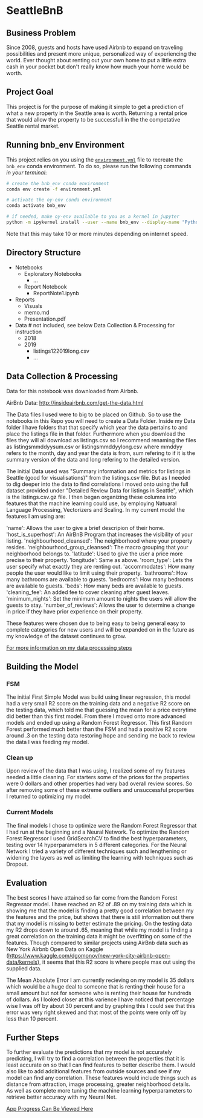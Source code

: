 # SeattleBnB

## Business Problem

Since 2008, guests and hosts have used Airbnb to expand on traveling possibilities and present more unique, personalized way of experiencing the world. Ever thought about renting out your own home to put a little extra cash in your pocket but don't really know how much your home would be worth.


## Project Goal

This project is for the purpose of making it simple to get a prediction of what a new property in the Seattle area is worth. Returning a rental price that would allow the property to be successfull in the the competative Seattle rental market.

## Running bnb_env Environment
This project relies on you using the [`environment.yml`](environment.yml) file to recreate the `bnb_env` conda environment. To do so, please run the following commands *in your terminal*:

```bash
# create the bnb_env conda environment
conda env create -f environment.yml

# activate the oy-env conda environment
conda activate bnb_env

# if needed, make oy-env available to you as a kernel in jupyter
python -m ipykernel install --user --name bnb_env --display-name "Python 3 (bnb_env)"
```

Note that this may take 10 or more minutes depending on internet speed.

## Directory Structure 

* Notebooks
    * Exploratory Notebooks
        * ...
    * Report Notebook
        * ReportNote1.ipynb
* Reports
    * Visuals
    * memo.md
    * Presentation.pdf
* Data # not included, see below Data Collection & Processing for instruction
    * 2018
    * 2019
        * listings122019long.csv
        * ...

## Data Collection & Processing 

Data for this notebook was downloaded from Airbnb.

AirBnb Data: http://insideairbnb.com/get-the-data.html

The Data files I used were to big to be placed on Github. So to use the notebooks in this Repo you will need to create a Data Folder. Inside my Data folder I have folders that that specify which year the data pertains to and place the listings file in that folder. Furthermore when you download the files they will all download as listings.csv so I recommend renaming the files as listingsmmddyysum.csv or listingsmmddyylong.csv where mmddyy refers to the month, day and year the data is from, sum refering to if it is the summary version of the data and long refering to the detailed version.

The initial Data used was "Summary information and metrics for listings in Seattle (good for visualisations)" from the listings.csv file. But as I needed to dig deeper into the data to find correlations I moved onto using the full dataset provided under "Detailed Review Data for listings in Seattle", which is the listings.csv.gz file. I then began organizing these columns into features that the machine learning could use, by employing Natuaral Language Processing, Vectorizers and Scaling. In my current model the features I am using are:

'name': Allows the user to give a brief descripion of their home.
'host_is_superhost': An AirBnB Program that increases the visibility of your listing.
'neighbourhood_cleansed': The neighborhood where your property resides.
'neighbourhood_group_cleansed': The macro grouping that your neighborhood belongs to.
'latitude': Used to give the user a price more precise to their property.
'longitude': Same as above.
'room_type': Lets the user specify what exactly they are renting out.
'accommodates': How many people the user would like to limit using their property.
'bathrooms': How many bathrooms are available to guests.
'bedrooms': How many bedrooms are available to guests.
'beds': How many beds are available to guests. 
'cleaning_fee': An added fee to cover cleaning after guest leaves.
'minimum_nights': Set the minimum amount to nights the users will allow the guests to stay.
'number_of_reviews': Allows the user to determine a change in price if they have prior experience on their property.

These features were chosen due to being easy to being general easy to complete categories for new users and will be expanded on in the future as my knowledge of the dataset continues to grow.

[For more information on my data processing steps](https://github.com/trossII/SeattleBnB/blob/master/Notebooks/Report%20Notebook/ReportNote1.ipynb)

## Building the Model

### FSM

The initial First Simple Model was build using linear regression, this model had a very small R2 score on the training data and a negative R2 score on the testing data, which told me that guessing the mean for a price everytime did better than this first model. From there I moved onto more advanced models and ended up using a Random Forest Regressor. This first Random Forest performed much better than the FSM and had a positive R2 score around .3 on the testing data restoring hope and sending me back to review the data I was feeding my model. 

### Clean up

Upon review of the data that I was using, I realized some of my features needed a little cleaning. For starters some of the prices for the properties were 0 dollars and other properties had very bad overall review scores. So after removing some of these extreme outliers and unsuccessful properties I returned to optimizing my model.


### Current Models

The final models I chose to optimize were the Random Forest Regressor that I had run at the beginning and a Neural Network. To optimize the Random Forest Regressor I used GridSearchCV to find the best hyperparameters, testing over 14 hyperparameters in 5 different categories. For the Neural Network I tried a variety of different techniques such and lengthening or widening the layers as well as limiting the learning with techniques such as Dropout.  


## Evaluation

The best scores I have attained so far come from the Random Forest Regressor model. I have reached an R2 of .89 on my training data which is showing me that the model is finding a pretty good correlation between my the features and the price, but shows that there is still information out there that my model is missing to better estimate the pricing. On the testing data my R2 drops down to around .65, meaning that while my model is finding a great correlation on the training data it might be overfitting on some of the features. Though compared to similar projects using AirBnb data such as New York Airbnb Open Data on Kaggle (https://www.kaggle.com/dgomonov/new-york-city-airbnb-open-data/kernels), it seems that this R2 score is where people max out using the supplied data. 

The Mean Absolute Error I am currently recieving on my model is 35 dollars which would be a huge deal to someone that is renting their house for a small amount but not for someone who is renting their house for hundreds of dollars. As I looked closer at this varience I have noticed that percentage wise I was off by about 30 percent and by graphing this I could see that this error was very right skewed and that most of the points were only off by less than 10 percent.

## Further Steps 

To further evaluate the predictions that my model is not accurately predicting, I will try to find a correlation between the properties that it is least accurate on so that I can find features to better describe them. I would also like to add additional features from outside sources and see if my model can find any correlation. These features would include things such as distance from attraction, image processing, greater neighborhood details. As well as complete more tuning the machine learning hyperparameters to retrieve better accuracy with my Neural Net.

[App Progress Can Be Viewed Here](https://github.com/trossII/AirBnBFlask)

